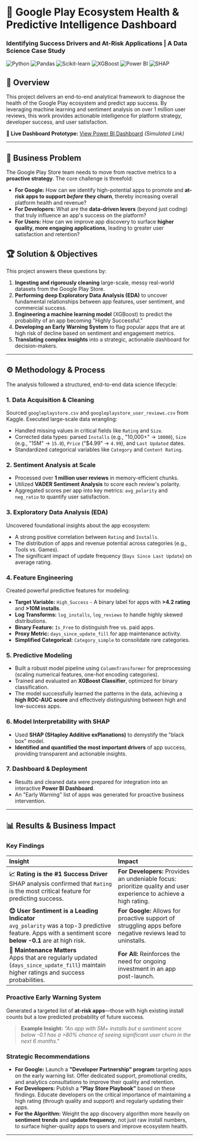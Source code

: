 
# 🚀 Google Play Ecosystem Health & Predictive Intelligence Dashboard   

### Identifying Success Drivers and At-Risk Applications | A Data Science Case Study

![Python](https://img.shields.io/badge/Python-3776AB?style=for-the-badge&logo=python&logoColor=white)
![Pandas](https://img.shields.io/badge/Pandas-2C2D72?style=for-the-badge&logo=pandas&logoColor=white)
![Scikit-learn](https://img.shields.io/badge/scikit--learn-F7931E?style=for-the-badge&logo=scikit-learn&logoColor=white)
![XGBoost](https://img.shields.io/badge/XGBoost-017CEE?style=for-the-badge&logo=xgboost&logoColor=white)
![Power BI](https://img.shields.io/badge/Power%20BI-F2C811?style=for-the-badge&logo=powerbi&logoColor=black)
![SHAP](https://img.shields.io/badge/SHAP-Explainable%20AI-8A4182?style=for-the-badge)

## 📖 Overview

This project delivers an end-to-end analytical framework to diagnose the health of the Google Play ecosystem and predict app success. By leveraging machine learning and sentiment analysis on over 1 million user reviews, this work provides actionable intelligence for platform strategy, developer success, and user satisfaction.

**🎯 Live Dashboard Prototype:** [View Power BI Dashboard](#) *(Simulated Link)*

---

## 🎯 Business Problem

The Google Play Store team needs to move from reactive metrics to a **proactive strategy**. The core challenge is threefold:

*   **For Google:** How can we identify high-potential apps to promote and **at-risk apps to support *before* they churn**, thereby increasing overall platform health and revenue?
*   **For Developers:** What are the **data-driven levers** (beyond just coding) that truly influence an app's success on the platform?
*   **For Users:** How can we improve app discovery to surface **higher quality, more engaging applications**, leading to greater user satisfaction and retention?

## 🏆 Solution & Objectives

This project answers these questions by:

1.  **Ingesting and rigorously cleaning** large-scale, messy real-world datasets from the Google Play Store.
2.  **Performing deep Exploratory Data Analysis (EDA)** to uncover fundamental relationships between app features, user sentiment, and commercial success.
3.  **Engineering a machine learning model** (XGBoost) to predict the probability of an app becoming "Highly Successful."
4.  **Developing an Early Warning System** to flag popular apps that are at high risk of decline based on sentiment and engagement metrics.
5.  **Translating complex insights** into a strategic, actionable dashboard for decision-makers.

---

## ⚙️ Methodology & Process

The analysis followed a structured, end-to-end data science lifecycle:

### 1. Data Acquisition & Cleaning
Sourced `googleplaystore.csv` and `googleplaystore_user_reviews.csv` from Kaggle. Executed large-scale data wrangling:
- Handled missing values in critical fields like `Rating` and `Size`.
- Corrected data types: parsed `Installs` (e.g., "10,000+" → `10000`), `Size` (e.g., "15M" → `15.0`), `Price` ("$4.99" → `4.99`), and `Last Updated` dates.
- Standardized categorical variables like `Category` and `Content Rating`.

### 2. Sentiment Analysis at Scale
- Processed over **1 million user reviews** in memory-efficient chunks.
- Utilized **VADER Sentiment Analysis** to score each review's polarity.
- Aggregated scores per app into key metrics: `avg_polarity` and `neg_ratio` to quantify user satisfaction.

### 3. Exploratory Data Analysis (EDA)
Uncovered foundational insights about the app ecosystem:
- A strong positive correlation between `Rating` and `Installs`.
- The distribution of apps and revenue potential across categories (e.g., Tools vs. Games).
- The significant impact of update frequency (`Days Since Last Update`) on average rating.

### 4. Feature Engineering
Created powerful predictive features for modeling:
- **Target Variable:** `High_Success` - A binary label for apps with **>4.2 rating** and **>10M installs**.
- **Log Transforms:** `log_installs`, `log_reviews` to handle highly skewed distributions.
- **Binary Feature:** `Is_Free` to distinguish free vs. paid apps.
- **Proxy Metric:** `days_since_update_fill` for app maintenance activity.
- **Simplified Categorical:** `Category_simple` to consolidate rare categories.

### 5. Predictive Modeling
- Built a robust model pipeline using `ColumnTransformer` for preprocessing (scaling numerical features, one-hot encoding categories).
- Trained and evaluated an **XGBoost Classifier**, optimized for binary classification.
- The model successfully learned the patterns in the data, achieving a **high ROC-AUC score** and effectively distinguishing between high and low-success apps.

### 6. Model Interpretability with SHAP
- Used **SHAP (SHapley Additive exPlanations)** to demystify the "black box" model.
- **Identified and quantified the most important drivers** of app success, providing transparent and actionable insights.

### 7. Dashboard & Deployment
- Results and cleaned data were prepared for integration into an interactive **Power BI Dashboard**.
- An "Early Warning" list of apps was generated for proactive business intervention.

---

## 📊 Results & Business Impact

### Key Findings

| Insight | Impact |
| :--- | :--- |
| **📈 Rating is the #1 Success Driver**<br>SHAP analysis confirmed that `Rating` is the most critical feature for predicting success. | **For Developers:** Provides an undeniable focus: prioritize quality and user experience to achieve a high rating. |
| **😊 User Sentiment is a Leading Indicator**<br>`avg_polarity` was a top-3 predictive feature. Apps with a sentiment score **below -0.1** are at high risk. | **For Google:** Allows for proactive support of struggling apps before negative reviews lead to uninstalls. |
| **🔄 Maintenance Matters**<br>Apps that are regularly updated (`days_since_update_fill`) maintain higher ratings and success probabilities. | **For All:** Reinforces the need for ongoing investment in an app post-launch. |

### Proactive Early Warning System
Generated a targeted list of **at-risk apps**—those with high existing install counts but a low predicted probability of future success.

> **Example Insight:** *"An app with 5M+ installs but a sentiment score below -0.1 has a >80% chance of seeing significant user churn in the next 6 months."*

### Strategic Recommendations

-   **For Google:** Launch a **"Developer Partnership" program** targeting apps on the early warning list. Offer dedicated support, promotional credits, and analytics consultations to improve their quality and retention.
-   **For Developers:** Publish a **"Play Store Playbook"** based on these findings. Educate developers on the critical importance of maintaining a high rating (through quality and support) and regularly updating their apps.
-   **For the Algorithm:** Weight the app discovery algorithm more heavily on **sentiment trends** and **update frequency**, not just raw install numbers, to surface higher-quality apps to users and improve ecosystem health.

---

